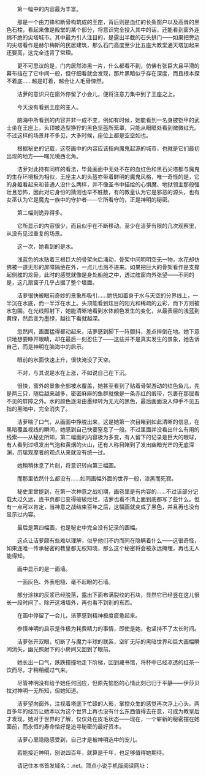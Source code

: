 　　第一幅中的内容最为丰富。

　　那是一个由刀锋和断骨构筑成的王座，背后则是血红的长条窗户以及高耸的黑色石柱，看起来像是殿堂的某个部分，将意识完全投入其中的话，还能看到窗外连绵不绝的尖塔城市。其中最为引人注目的，是露出半截的石头拱门——如果把旁边的尖塔看作是赫尔梅斯的民居建筑，那么石门高度至少比五座大教堂通天塔加起来还要高，这完全违背了常理。

　　更不可思议的是，门内居然漆黑一片，什么都看不到，仿佛有张巨大且平滑的幕布挡在了它中间一般，但仔细看就会发现，那片黑暗似乎存在深度，而且根本探不着底……越是盯着，越会让人毛骨悚然。

　　洁萝的意识只在窗外停留了小会儿，便将注意力集中到了王座之上。

　　今天没有看到王座的主人。

　　脑海中所看到的内容并非一成不变，例如有时候，她能看到一名身披铠甲的武士坐在王座上，头顶被造型狰狞的黑色坚盔所笼罩，只能从眼眶处看到微微红光。不过这样的场景并不多见，大多时候，座位上都是空空如也。

　　根据秘史的记载，这卷画中的内容应该指向魔鬼起源的城市，也就是它们最初出现的地方——曙光境西北角。

　　洁萝对此持有同样的看法，毕竟画面中无处不在的血红色和黑石尖塔都与魔鬼的生存环境极为相似，王座主人的头盔亦带着鲜明的魔鬼风格，唯一奇怪的是，它的身躯看起来和普通人没什么两样，并不像圣书中描绘的心惧魔、地狱领主那般强壮且恐怖，因此对它身份的猜测也举不胜数，有的教皇认为它是邪恶的源头，也有女巫认为它是魔鬼一族中的守护者——它所看守的，正是神明的秘密。

　　第二幅则诡异得多。

　　它所显示的内容很少，而且似乎在不断移动。至少在洁萝有限的几次观察里，从没有见过重复的场景。

　　这一次，她看到的是水。

　　浅蓝色的水贴着三根巨大的骨架向后涌动，骨架中间明明空无一物，水花却仿佛被一道无形的屏障隔绝在外，一点儿也溅不进来。如果把巨大的骨架看作是支撑起侧舷的龙骨，此时的感觉就像是身处船舱之中，透过舷窗向外张望——不同的是，这几扇窗子几乎占据了整个墙面。

　　洁萝很快被眼前奇妙的景象所吸引……她恍如置身于水与天空的分界线上，一半沉在水底，而一半浮在水上。头顶能看到炫目的阳光和稀疏的云彩，而下方则被水包围。在光线照射下，她能清晰地看到水体颜色发生的变化，从最表层的浅蓝到黄绿，然后变为墨绿，越往下看就越深。

　　忽然间，画面猛得都动起来，洁萝感到脚下一阵颤抖，差点摔倒在地。她下意识地想要睁开眼睛，却在最后一刻忍住了——这些并不是真实发生的景象，她告诉自己，而是神明在脑海中的启示。

　　眼前的水面快速上升，很快淹没了天空。

　　不对，与其说是水在上涨，不如说自己在下沉。

　　很快，窗外的景象全部被水覆盖，她甚至看到了贴着骨架游动的红色鱼儿，先是两三只，随后越来越多，密密麻麻的鱼群就像是一条赤红的缎带，包裹在那层看不见的屏障之外。水的颜色逐渐由墨绿转为无光的黑色，最后画面没入伸手不见五指的黑暗中，完全消失了。

　　洁萝喘了口气，从画面中挣脱出来，这是她第一次目睹到如此清晰的信息，在黑暗覆盖视线的瞬间，她感到自己快要窒息了一般。不过里面并没看出什么有用的线索——从秘史所知，第二幅画的内容极为多变，有人留下的记录是巨大的眼球，有人看到过喷发出气泡和黄烟的火山，还有人称目睹到了发出幽暗光芒的无底深渊，历届观摩者的观点从来就没有统一过。

　　她稍稍休息了片刻，将意识转向第三幅画。

　　而那里依然什么都没有……如同画幅外面的世界一般，漆黑而死寂。

　　秘史里曾提到，在第一次神意之战初期，画卷里是有内容的……不过该部分记载太过久远，连书页都已变得破破烂烂，洁萝也看不清上面到底都写了些什么。但有一点可以肯定，当神意之战结束百年之后，这幅画就变成了黑色，并且再也没有显示过内容。

　　最后是第四幅画，也是秘史中完全没有记录的画幅。

　　这点让洁萝颇有些难以理解，似乎他们不约而同在隐瞒着什么——这很奇怪，如果连唯一传承秘密的教皇都无权知晓，那么这个秘密将会被永远掩埋，再也无人能得知。

　　画中显示的是一面墙。

　　一面灰色、外表粗糙、毫不起眼的石墙。

　　部分涂抹的灰浆已经脱落，露出下面布满裂纹的石块，显然它已经竖在这儿很长一段时间了。除开这堵墙外，再也看不到别的东西。

　　在画中停留了一会儿，洁萝感到精神极度疲惫起来。

　　参悟神明的启示是件极为耗费精力的事情，即使是她，也坚持不了太长时间。

　　洁萝张开双眼，切断了与魔力半球的联系，空旷无际的黑暗世界和巨大画幅瞬间消失，幽光照射下的小房间又回到了眼前。

　　她长出一口气，跌跌撞撞地走下阶梯，回到藏书馆，将杯中已经凉透的红茶一饮而尽，才稍稍缓过气来。

　　尽管神明没有给予她任何回应，但原先恼怒的心情此刻已归于平静——伊莎贝拉对神明一无所知，但她知道。

　　洁萝望向窗外，注视着塔底下忙碌的人影，掌控众生的感觉再次浮上心头。两百多年的经历让她本以为这个世界上再也没有什么东西值得去在意，可成为教皇后才发现，她对于世界的了解，仅仅处在皮毛状态——现在，一个崭新的秘密摆在她面前，而永恒的寿命恰好是追寻秘密的最好资本。

　　洁萝心里隐隐感受到，自己才是被神明选中的宠儿。

　　若能接近神明，别说四百年，就算是千年，也足够值得她期待。

　　请记住本书首发域名：.net。顶点小说手机版阅读网址：
